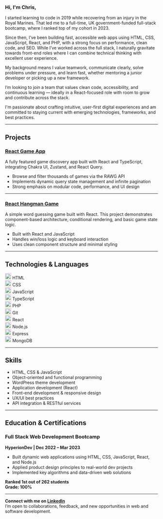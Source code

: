 ### Hi, I'm Chris,

I started learning to code in 2019 while recovering from an injury in the Royal Marines. That led me to a full-time, UK government-funded full-stack bootcamp, where I ranked top of my cohort in 2023.

Since then, I’ve been building fast, accessible web apps using HTML, CSS, JavaScript, React, and PHP, with a strong focus on performance, clean code, and SEO. While I’ve worked across the full stack, I naturally gravitate towards front-end roles where I can combine technical thinking with excellent user experience.

My background means I value teamwork, communicate clearly, solve problems under pressure, and learn fast, whether mentoring a junior developer or picking up a new framework.

I’m looking to join a team that values clean code, accessibility, and continuous learning — ideally in a React-focused role with room to grow and contribute across the stack.

I'm passionate about crafting intuitive, user-first digital experiences and am committed to staying current with emerging technologies, frameworks, and best practices.

---

## Projects

### [React Game App](https://github.com/ChrisR08/react-game-app)
A fully featured game discovery app built with React and TypeScript, integrating Chakra UI, Zustand, and React Query.

- Browse and filter thousands of games via the RAWG API
- Implements dynamic query state management and infinite pagination
- Strong emphasis on modular code, performance, and UI design

---

### [React Hangman Game](https://github.com/ChrisR08/React-Hangman-Game)
A simple word guessing game built with React. This project demonstrates component-based architecture, conditional rendering, and basic game state logic.

- Built with React and JavaScript
- Handles win/loss logic and keyboard interaction
- Uses clean component structure and minimal styling

---

## Technologies & Languages

<img src="https://cdn.jsdelivr.net/gh/devicons/devicon/icons/html5/html5-original-wordmark.svg" height="20" width="20" /> HTML  
<img src="https://cdn.jsdelivr.net/gh/devicons/devicon/icons/css3/css3-original-wordmark.svg" height="20" width="20" /> CSS  
<img src="https://cdn.jsdelivr.net/gh/devicons/devicon/icons/javascript/javascript-original.svg" height="20" width="20" /> JavaScript  
<img src="https://cdn.jsdelivr.net/gh/devicons/devicon/icons/typescript/typescript-original.svg" height="20" width="20" /> TypeScript  
<img src="https://cdn.jsdelivr.net/gh/devicons/devicon/icons/php/php-original.svg" height="20" width="20" /> PHP  
<img src="https://cdn.jsdelivr.net/gh/devicons/devicon/icons/git/git-original.svg" height="20" width="20" /> Git  
<img src="https://cdn.jsdelivr.net/gh/devicons/devicon/icons/react/react-original.svg" height="20" width="20" /> React  
<img src="https://cdn.jsdelivr.net/gh/devicons/devicon/icons/nodejs/nodejs-original.svg" height="20" width="20" /> Node.js  
<img src="https://cdn.jsdelivr.net/gh/devicons/devicon/icons/express/express-original.svg" height="20" width="20" /> Express  
<img src="https://cdn.jsdelivr.net/gh/devicons/devicon/icons/mongodb/mongodb-original-wordmark.svg" height="20" width="20" /> MongoDB  

---

## Skills

- HTML, CSS & JavaScript
- Object-oriented and functional programming
- WordPress theme development
- Application development (React)
- Front-end development & responsive design
- UX/UI best practices
- API integration & RESTful services

---

## Education & Certifications

### Full Stack Web Development Bootcamp  
**HyperionDev | Dec 2022 – Mar 2023**

- Built dynamic web applications using HTML, CSS, JavaScript, React, and Node.js
- Applied product design principles to real-world dev projects
- Implemented key algorithms and data-driven web solutions

**Ranked 1st out of 262 students**  
**Grade: 100%**

---

**Connect with me on [LinkedIn](https://www.linkedin.com/in/chris-roberts-859281258/)**  
I’m open to collaborations, feedback, and new opportunities in web and software development.
